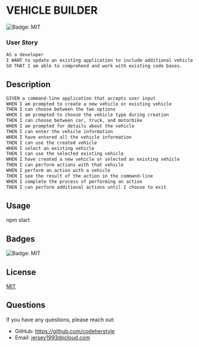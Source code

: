 # VEHICLE BUILDER

![Badge: MIT](https://img.shields.io/badge/License-MIT-black)

### User Story

```md
AS a developer
I WANT to update an existing application to include additional vehicle types
SO THAT I am able to comprehend and work with existing code bases.
```

## Description
```md
GIVEN a command-line application that accepts user input
WHEN I am prompted to create a new vehicle or existing vehicle
THEN I can choose between the two options
WHEN I am prompted to choose the vehicle type during creation
THEN I can choose between car, truck, and motorbike
WHEN I am prompted for details about the vehicle
THEN I can enter the vehicle information
WHEN I have entered all the vehicle information
THEN I can use the created vehicle
WHEN I select an existing vehicle
THEN I can use the selected existing vehicle
WHEN I have created a new vehicle or selected an existing vehicle
THEN I can perform actions with that vehicle
WHEN I perform an action with a vehicle
THEN I see the result of the action in the command-line
WHEN I complete the process of performing an action
THEN I can perform additional actions until I choose to exit
```

## Usage
npm start


## Badges
![Badge: MIT](https://img.shields.io/badge/License-MIT-black)

## License
[MIT](https://opensource.org/licenses/MIT)

## Questions
If you have any questions, please reach out:
- GitHub: https://github.com/codeherstyle
- Email: [jersey1993@icloud.com](mailto:jersey1993@icloud.com)